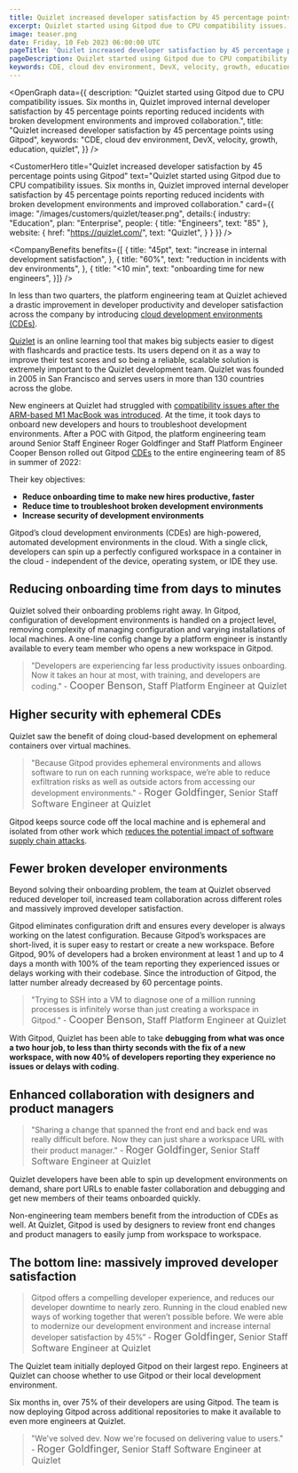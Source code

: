 ```yaml
---
title: Quizlet increased developer satisfaction by 45 percentage points using Gitpod
excerpt: Quizlet started using Gitpod due to CPU compatibility issues. Six months in, Quizlet improved internal developer satisfaction by 45 percentage points reporting reduced incidents with broken development environments and improved collaboration.
image: teaser.png
date: Friday, 10 Feb 2023 06:00:00 UTC
pageTitle: 'Quizlet increased developer satisfaction by 45 percentage points using Gitpod'
pageDescription: Quizlet started using Gitpod due to CPU compatibility issues. Six months in, Quizlet improved internal developer satisfaction by 45 percentage points reporting reduced incidents with broken development environments and improved collaboration.
keywords: CDE, cloud dev environment, DevX, velocity, growth, education, quizlet
---
```


<script lang="ts">
	import CustomerHero from "$lib/components/customers/customer-hero.svelte";
	import CompanyBenefits from "$lib/components/customers/company-benefits.svelte";
	import Section from "$lib/components/section.svelte";
	import Story from "$lib/components/customers/story.svelte";
	import Quote from "$lib/components/quote.svelte";
  	import OpenGraph from "$lib/components/open-graph.svelte";
</script>

<OpenGraph
data={{
    description:
      "Quizlet started using Gitpod due to CPU compatibility issues. Six months in, Quizlet improved internal developer satisfaction by 45 percentage points reporting reduced incidents with broken development environments and improved collaboration.",
    title: "Quizlet increased developer satisfaction by 45 percentage points using Gitpod",
    keywords: "CDE, cloud dev environment, DevX, velocity, growth, education, quizlet",
  }}
/>

<CustomerHero
title="Quizlet increased developer satisfaction by 45 percentage points using Gitpod"
text="Quizlet started using Gitpod due to CPU compatibility issues. Six months in, Quizlet improved internal developer satisfaction by 45 percentage points reporting reduced incidents with broken development environments and improved collaboration."
card={{
		image: "/images/customers/quizlet/teaser.png",
		details:{
			industry: "Education",
			plan: "Enterprise",
			people: {
				title: "Engineers",
				text: "85"
			},
			website: {
				href: "https://quizlet.com/",
				text: "Quizlet",
			}
		}
	}}
/>

<CompanyBenefits
benefits={[
{
title: "45pt",
text: "increase in internal development satisfaction",
},
{
title: "60%",
text: "reduction in incidents with dev environments",
},
{
title: "<10 min",
text: "onboarding time for new engineers",
}]}
/>

<Section>
	<Quote
		quote="Gitpod offers a compelling developer experience, and reduces our developer downtime to nearly zero. Running in the cloud enabled new ways of working together that weren’t possible before. We were able to modernize our development environment and increase internal developer satisfaction by 45 percentage points."
		author={{
			name: "Roger Goldfinger",
			jobTitle: "Senior Staff Software Engineer at Quizlet",
		}}
	/>
</Section>

<Story bannerImg="/images/customers/quizlet/banner.png" text="Quizlet reduced incidents with broken dev environments by 60% using Gitpod">

In less than two quarters, the platform engineering team at Quizlet achieved a drastic improvement in developer productivity and developer satisfaction across the company by introducing [cloud development environments (CDEs)](/cde).

[Quizlet](https://quizlet.com/) is an online learning tool that makes big subjects easier to digest with flashcards and practice tests. Its users depend on it as a way to improve their test scores and so being a reliable, scalable solution is extremely important to the Quizlet development team. Quizlet was founded in 2005 in San Francisco and serves users in more than 130 countries across the globe.

New engineers at Quizlet had struggled with [compatibility issues after the ARM-based M1 MacBook was introduced](/blog/better-container-development-on-apple-m1-macbooks-with-gitpod). At the time, it took days to onboard new developers and hours to troubleshoot development environments. After a POC with Gitpod, the platform engineering team around Senior Staff Engineer Roger Goldfinger and Staff Platform Engineer Cooper Benson rolled out Gitpod [CDEs](/cde) to the entire engineering team of 85 in summer of 2022:

Their key objectives:

-   **Reduce onboarding time to make new hires productive, faster**
-   **Reduce time to troubleshoot broken development environments**
-   **Increase security of development environments**

Gitpod’s cloud development environments (CDEs) are high-powered, automated development environments in the cloud. With a single click, developers can spin up a perfectly configured workspace in a container in the cloud - independent of the device, operating system, or IDE they use.

## Reducing onboarding time from days to minutes

Quizlet solved their onboarding problems right away. In Gitpod, configuration of development environments is handled on a project level, removing complexity of managing configuration and varying installations of local machines. A one-line config change by a platform engineer is instantly available to every team member who opens a new workspace in Gitpod.

> "Developers are experiencing far less productivity issues onboarding. Now it takes an hour at most, with training, and developers are coding." - <span style="font-weight:400; font-size:18px;">Cooper Benson,</span> <span style="font-weight:400; font-size:16px;">Staff Platform Engineer at Quizlet</span>

## Higher security with ephemeral CDEs

Quizlet saw the benefit of doing cloud-based development on ephemeral containers over virtual machines.

> "Because Gitpod provides ephemeral environments and allows software to run on each running workspace, we’re able to reduce exfiltration risks as well as outside actors from accessing our development environments." - <span style="font-weight:400; font-size:18px;">Roger Goldfinger,</span> <span style="font-weight:400; font-size:16px;">Senior Staff Software Engineer at Quizlet</span>

Gitpod keeps source code off the local machine and is ephemeral and isolated from other work which [reduces the potential impact of software supply chain attacks](/security).

## Fewer broken developer environments

Beyond solving their onboarding problem, the team at Quizlet observed reduced developer toil, increased team collaboration across different roles and massively improved developer satisfaction.

Gitpod eliminates configuration drift and ensures every developer is always working on the latest configuration. Because Gitpod’s workspaces are short-lived, it is super easy to restart or create a new workspace. Before Gitpod, 90% of developers had a broken environment at least 1 and up to 4 days a month with 100% of the team reporting they experienced issues or delays working with their codebase. Since the introduction of Gitpod, the latter number already decreased by 60 percentage points.

> "Trying to SSH into a VM to diagnose one of a million running processes is infinitely worse than just creating a workspace in Gitpod." - <span style="font-weight:400; font-size:18px;">Cooper Benson,</span> <span style="font-weight:400; font-size:16px;">Staff Platform Engineer at Quizlet</span>

With Gitpod, Quizlet has been able to take <b>debugging from what was once a two hour job, to less than thirty seconds with the fix of a new workspace, with now 40% of developers reporting they experience no issues or delays with coding</b>.

## Enhanced collaboration with designers and product managers

> "Sharing a change that spanned the front end and back end was really difficult before. Now they can just share a workspace URL with their product manager." - <span style="font-weight:400; font-size:18px;">Roger Goldfinger,</span> <span style="font-weight:400; font-size:16px;">Senior Staff Software Engineer at Quizlet</span>

Quizlet developers have been able to spin up development environments on demand, share port URLs to enable faster collaboration and debugging and get new members of their teams onboarded quickly.

Non-engineering team members benefit from the introduction of CDEs as well. At Quizlet, Gitpod is used by designers to review front end changes and product managers to easily jump from workspace to workspace.

## The bottom line: massively improved developer satisfaction

> Gitpod offers a compelling developer experience, and reduces our developer downtime to nearly zero. Running in the cloud enabled new ways of working together that weren’t possible before. We were able to modernize our development environment and increase internal developer satisfaction by 45%” - <span style="font-weight:400; font-size:18px;">Roger Goldfinger,</span> <span style="font-weight:400; font-size:16px;">Senior Staff Software Engineer at Quizlet</span>

The Quizlet team initially deployed Gitpod on their largest repo. Engineers at Quizlet can choose whether to use Gitpod or their local development environment.

Six months in, over 75% of their developers are using Gitpod. The team is now deploying Gitpod across additional repositories to make it available to even more engineers at Quizlet.

> "We've solved dev. Now we're focused on delivering value to users." - <span style="font-weight:400; font-size:18px;">Roger Goldfinger,</span> <span style="font-weight:400; font-size:16px;">Senior Staff Software Engineer at Quizlet</span>

</Story>

